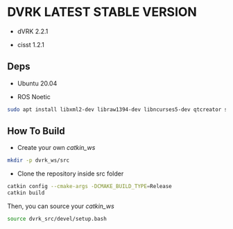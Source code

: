 # DVRK LATEST STABLE VERSION

- dVRK 2.2.1

- cisst 1.2.1

## Deps

- Ubuntu 20.04

- ROS Noetic

``` bash
sudo apt install libxml2-dev libraw1394-dev libncurses5-dev qtcreator swig sox espeak cmake-curses-gui cmake-qt-gui git subversion gfortran libcppunit-dev libqt5xmlpatterns5-dev libbluetooth-dev libhidapi-dev python3-pyudev python3-vcstool python3-catkin-tools python3-osrf-pycommon python-is-python3 python3-catkin-tools

```

## How To Build

- Create your own *catkin_ws*

``` bash
mkdir -p dvrk_ws/src
``` 

- Clone the repository inside src folder

``` bash
catkin config --cmake-args -DCMAKE_BUILD_TYPE=Release
catkin build
```

Then, you can source your *catkin_ws* 

``` bash
source dvrk_src/devel/setup.bash
``` 

